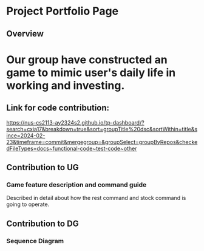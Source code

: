 # Project Portfolio Page

## Overview
# Our group have constructed an game to mimic user's daily life in working and investing.

## Link for code contribution:
https://nus-cs2113-ay2324s2.github.io/tp-dashboard/?search=cxia17&breakdown=true&sort=groupTitle%20dsc&sortWithin=title&since=2024-02-23&timeframe=commit&mergegroup=&groupSelect=groupByRepos&checkedFileTypes=docs~functional-code~test-code~other

## Contribution to UG
### Game feature description and command guide
Described in detail about how the rest command and stock command is going to operate.

## Contribution to DG
### Sequence Diagram



